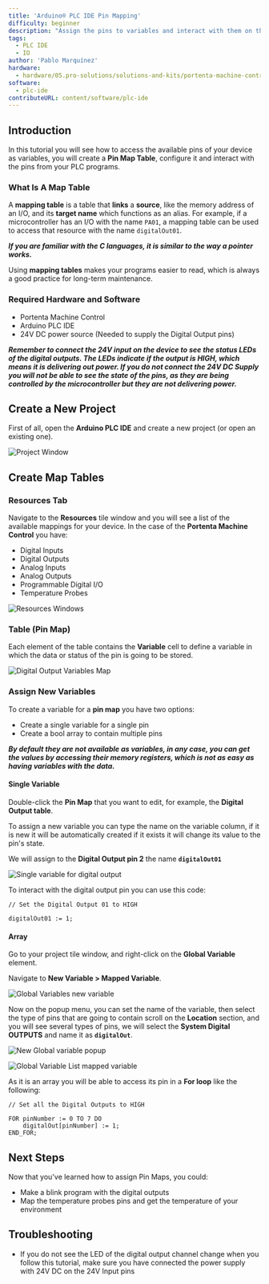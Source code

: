 ```yaml
---
title: 'Arduino® PLC IDE Pin Mapping'
difficulty: beginner
description: "Assign the pins to variables and interact with them on the Arduino PLC IDE."
tags:
  - PLC IDE
  - IO
author: 'Pablo Marquínez'
hardware:
  - hardware/05.pro-solutions/solutions-and-kits/portenta-machine-control
software:
  - plc-ide
contributeURL: content/software/plc-ide
---
```


## Introduction

In this tutorial you will see how to access the available pins of your device as variables, you will create a **Pin Map Table**, configure it and interact with the pins from your PLC programs.

### What Is A Map Table

A **mapping table** is a table that **links** a **source**, like the memory address of an I/O, and its **target name** which functions as an alias. For example, if a microcontroller has an I/O with the name `PA01`, a mapping table can be used to access that resource with the name `digitalOut01`.

***If you are familiar with the C languages, it is similar to the way a pointer works.***

Using **mapping tables** makes your programs easier to read, which is always a good practice for long-term maintenance.

### Required Hardware and Software

- Portenta Machine Control
- Arduino PLC IDE
- 24V DC power source (Needed to supply the Digital Output pins)

***Remember to connect the 24V input on the device to see the status LEDs of the digital outputs. The LEDs indicate if the output is HIGH, which means it is delivering out power. If you do not connect the 24V DC Supply you will not be able to see the state of the pins, as they are being controlled by the microcontroller but they are not delivering power.***

## Create a New Project

First of all, open the **Arduino PLC IDE** and create a new project (or open an existing one).

![Project Window](assets/windowProject.png)

## Create Map Tables

### Resources Tab

Navigate to the **Resources** tile window and you will see a list of the available mappings for your device. In the case of the **Portenta Machine Control** you have:
* Digital Inputs
* Digital Outputs
* Analog Inputs
* Analog Outputs
* Programmable Digital I/O
* Temperature Probes

![Resources Windows](assets/windowResources.png)

### Table (Pin Map)

Each element of the table contains the **Variable** cell to define a variable in which the data or status of the pin is going to be stored.

![Digital Output Variables Map](assets/map_digitalOut.png)

### Assign New Variables

To create a variable for a **pin map** you have two options:
* Create a single variable for a single pin
* Create a bool array to contain multiple pins

***By default they are not available as variables, in any case, you can get the values by accessing their memory registers, which is not as easy as having variables with the data.***

#### Single Variable

Double-click the **Pin Map** that you want to edit, for example, the **Digital Output table**.

To assign a new variable you can type the name on the variable column, if it is new it will be automatically created if it exists it will change its value to the pin's state.

We will assign to the **Digital Output pin 2** the name **`digitalOut01`**

![Single variable for digital output](assets/map_single_digitalOut.png)

To interact with the digital output pin you can use this code:

```
// Set the Digital Output 01 to HIGH

digitalOut01 := 1;
```

#### Array

Go to your project tile window, and right-click on the **Global Variable** element.

Navigate to **New Variable > Mapped Variable**.

![Global Variables new variable](assets/newMappedVariable.png)

Now on the popup menu, you can set the name of the variable, then select the type of pins that are going to contain scroll on the **Location** section, and you will see several types of pins, we will select the **System Digital OUTPUTS** and name it as **`digitalOut`**.

![New Global variable popup](assets/newVariablePopUp.png)

![Global Variable List mapped variable](assets/globalVariablesMapped.png)

As it is an array you will be able to access its pin in a **For loop** like the following:

```
// Set all the Digital Outputs to HIGH

FOR pinNumber := 0 TO 7 DO
    digitalOut[pinNumber] := 1;
END_FOR;
```

## Next Steps

Now that you've learned how to assign Pin Maps, you could:
* Make a blink program with the digital outputs
* Map the temperature probes pins and get the temperature of your environment

## Troubleshooting

* If you do not see the LED of the digital output channel change when you follow this tutorial, make sure you have connected the power supply with 24V DC on the 24V Input pins